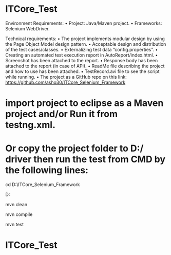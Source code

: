# ITCore_Test

Environment Requirements:
• Project: Java/Maven project.
• Frameworks: Selenium WebDriver.

Technical requirements:
• The project implements modular design by using the Page Object Model design pattern.
• Acceptable design and distribution of the test cases/classes.
• Externalizing test data “config.properties”.
• Creating an automated test execution report in AutoReport/index.html.
• Screenshot has been attached to the report.
• Response body has been attached to the report (in case of API).
• ReadMe file describing the project and how to use has been attached.
• TestRecord.avi file to see the script while running.
• The project as a GitHub repo on this link:
https://github.com/asho30/ITCore_Selenium_Framework

# import project to eclipse as a Maven project and/or Run it from testng.xml.
# Or copy the project folder to D:/ driver then run the test from CMD by the following lines:

cd D:\ITCore_Selenium_Framework

D:

mvn clean

mvn compile

mvn test
# ITCore_Test
